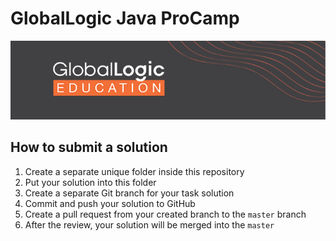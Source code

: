 # GlobalLogic Java ProCamp 
![GlobalLogic Education](/assets/gl-education.png)

## How to submit a solution
1. Create a separate unique folder inside this repository
2. Put your solution into this folder
3. Create a separate Git branch for your task solution
4. Commit and push your solution to GitHub
5. Create a pull request from your created branch to the `master` branch
6. After the review, your solution will be merged into the `master`
